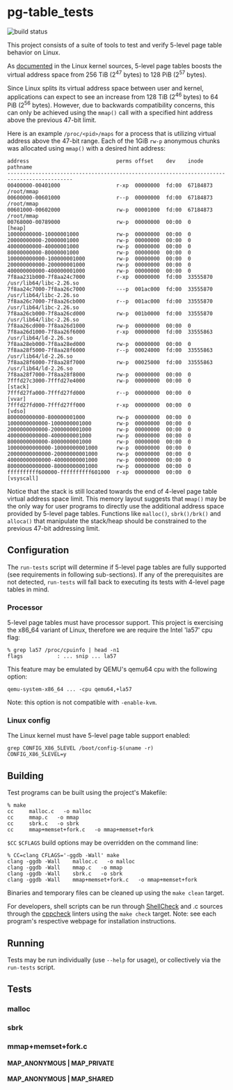 # pg-table_tests

![build status](https://api.travis-ci.com/sanskriti-s/pg-table_tests.svg?branch=master)

This project consists of a suite of tools to test and verify 5-level page table
behavior on Linux.

As [documented](Documentation/x86/x86_64/5level-paging.txt) in the Linux kernel
sources, 5-level page tables boosts the virtual address space from 256 TiB
(2<sup>47</sup> bytes) to 128 PiB (2<sup>57</sup> bytes).

Since Linux splits its virtual address space between user and kernel,
applications can expect to see an increase from 128 TiB (2<sup>46</sup> bytes)
to 64 PiB (2<sup>56</sup> bytes).  However, due to backwards compatibility
concerns, this can only be achieved using the `mmap()` call with a specified
hint address above the previous 47-bit limit.

Here is an example `/proc/<pid>/maps` for a process that is utilizing virtual
address above the 47-bit range.  Each of the 1GiB `rw-p` anonymous chunks was
allocated using `mmap()` with a desired hint address:

```
address                            perms offset    dev    inode     pathname
-------------------------------------------------------------------------------------------
00400000-00401000                  r-xp  00000000  fd:00  67184873  /root/mmap
00600000-00601000                  r--p  00000000  fd:00  67184873  /root/mmap
00601000-00602000                  rw-p  00001000  fd:00  67184873  /root/mmap
00768000-00789000                  rw-p  00000000  00:00  0         [heap]
10000000000-10000001000            rw-p  00000000  00:00  0
20000000000-20000001000            rw-p  00000000  00:00  0
40000000000-40000001000            rw-p  00000000  00:00  0
80000000000-80000001000            rw-p  00000000  00:00  0
100000000000-100000001000          rw-p  00000000  00:00  0
200000000000-200000001000          rw-p  00000000  00:00  0
400000000000-400000001000          rw-p  00000000  00:00  0
7f8aa231b000-7f8aa24c7000          r-xp  00000000  fd:00  33555870  /usr/lib64/libc-2.26.so
7f8aa24c7000-7f8aa26c7000          ---p  001ac000  fd:00  33555870  /usr/lib64/libc-2.26.so
7f8aa26c7000-7f8aa26cb000          r--p  001ac000  fd:00  33555870  /usr/lib64/libc-2.26.so
7f8aa26cb000-7f8aa26cd000          rw-p  001b0000  fd:00  33555870  /usr/lib64/libc-2.26.so
7f8aa26cd000-7f8aa26d1000          rw-p  00000000  00:00  0
7f8aa26d1000-7f8aa26f6000          r-xp  00000000  fd:00  33555863  /usr/lib64/ld-2.26.so
7f8aa28eb000-7f8aa28ed000          rw-p  00000000  00:00  0
7f8aa28f5000-7f8aa28f6000          r--p  00024000  fd:00  33555863  /usr/lib64/ld-2.26.so
7f8aa28f6000-7f8aa28f7000          rw-p  00025000  fd:00  33555863  /usr/lib64/ld-2.26.so
7f8aa28f7000-7f8aa28f8000          rw-p  00000000  00:00  0
7fffd27c3000-7fffd27e4000          rw-p  00000000  00:00  0         [stack]
7fffd27fa000-7fffd27fd000          r--p  00000000  00:00  0         [vvar]
7fffd27fd000-7fffd27ff000          r-xp  00000000  00:00  0         [vdso]
800000000000-800000001000          rw-p  00000000  00:00  0
1000000000000-1000000001000        rw-p  00000000  00:00  0
2000000000000-2000000001000        rw-p  00000000  00:00  0
4000000000000-4000000001000        rw-p  00000000  00:00  0
8000000000000-8000000001000        rw-p  00000000  00:00  0
10000000000000-10000000001000      rw-p  00000000  00:00  0
20000000000000-20000000001000      rw-p  00000000  00:00  0
40000000000000-40000000001000      rw-p  00000000  00:00  0
80000000000000-80000000001000      rw-p  00000000  00:00  0
ffffffffff600000-ffffffffff601000  r-xp  00000000  00:00  0         [vsyscall]
```

Notice that the stack is still located towards the end of 4-level page table
virtual address space limit.  This memory layout suggests that `mmap()` may be
the only way for user programs to directly use the additional address space
provided by 5-level page tables.  Functions like `malloc()`, `sbrk()/brk()` and
`alloca()` that manipulate the stack/heap should be constrained to the previous
47-bit addressing limit.

## Configuration

The `run-tests` script will determine if 5-level page tables are fully supported
(see requirements in following sub-sections).  If any of the prerequisites are
not detected, `run-tests` will fall back to executing its tests with 4-level
page tables in mind.

### Processor

5-level page tables must have processor support.  This project is exercising the
x86_64 variant of Linux, therefore we are require the Intel 'la57' cpu flag:

```
% grep la57 /proc/cpuinfo | head -n1
flags           : ... snip ... la57
```

This feature may be emulated by QEMU's qemu64 cpu with the following option:
```
qemu-system-x86_64 ... -cpu qemu64,+la57
```
Note: this option is not compatible with `-enable-kvm`.

### Linux config

The Linux kernel must have 5-level page table support enabled:

```
grep CONFIG_X86_5LEVEL /boot/config-$(uname -r)
CONFIG_X86_5LEVEL=y
```

## Building

Test programs can be built using the project's Makefile:

```
% make 
cc     malloc.c   -o malloc
cc     mmap.c   -o mmap
cc     sbrk.c   -o sbrk
cc     mmap+memset+fork.c   -o mmap+memset+fork
```

`$CC` `$CFLAGS` build options may be overridden on the command line:

```
% CC=clang CFLAGS='-ggdb -Wall' make
clang -ggdb -Wall    malloc.c   -o malloc
clang -ggdb -Wall    mmap.c   -o mmap
clang -ggdb -Wall    sbrk.c   -o sbrk
clang -ggdb -Wall    mmap+memset+fork.c   -o mmap+memset+fork
```

Binaries and temporary files can be cleaned up using the `make clean` target.

For developers, shell scripts can be run through
[ShellCheck](https://github.com/koalaman/shellcheck) and .c sources
through the [cppcheck](http://cppcheck.sourceforge.net/) linters using the
`make check` target.  Note: see each program's respective webpage for
installation instructions.

## Running

Tests may be run individually (use `--help` for usage), or collectively via the
`run-tests` script.

## Tests

### malloc
### sbrk
### mmap+memset+fork.c
#### MAP_ANONYMOUS | MAP_PRIVATE
#### MAP_ANONYMOUS | MAP_SHARED
